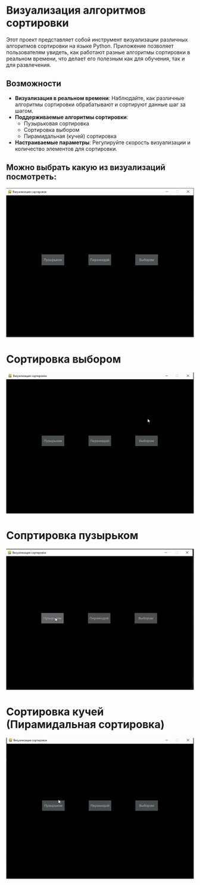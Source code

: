  # Визуализация алгоритмов сортировки
 
Этот проект представляет собой инструмент визуализации различных алгоритмов сортировки на языке Python. Приложение позволяет пользователям увидеть, как работают разные алгоритмы сортировки в реальном времени, что делает его полезным как для обучения, так и для развлечения.

## Возможности

- **Визуализация в реальном времени**: Наблюдайте, как различные алгоритмы сортировки обрабатывают и сортируют данные шаг за шагом.
- **Поддерживаемые алгоритмы сортировки**:
  - Пузырьковая сортировка
  - Сортировка выбором
  - Пирамидальная (кучей) сортировка
- **Настраиваемые параметры**: Регулируйте скорость визуализации и количество элементов для сортировки.

## Можно выбрать какую из визуализаций посмотреть:
![Начальное окно](picture.png)

# Сортировка выбором

![Пример Визуализации](selection_sort.gif)

# Сопртировка пузырьком

![Пример Визуализации](bubble_sort.gif)

# Сортировка кучей (Пирамидальная сортировка)

![Пример Визуализации](piramid_sort.gif)
